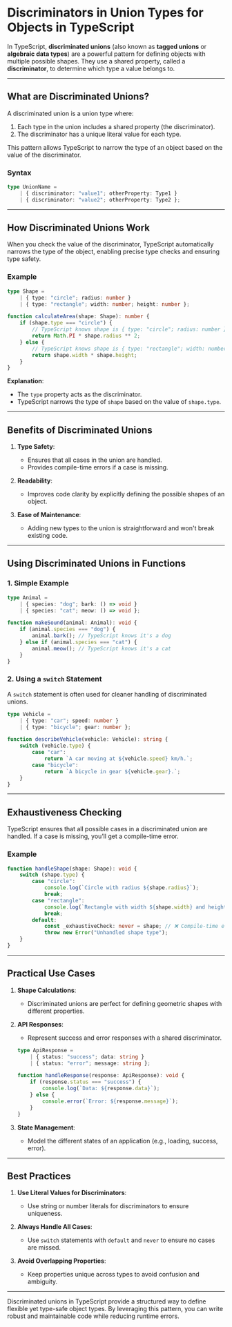 
# Discriminators in Union Types for Objects in TypeScript

In TypeScript, **discriminated unions** (also known as **tagged unions** or **algebraic data types**) are a powerful pattern for defining objects with multiple possible shapes. They use a shared property, called a **discriminator**, to determine which type a value belongs to.

---

## **What are Discriminated Unions?**

A discriminated union is a union type where:
1. Each type in the union includes a shared property (the discriminator).
2. The discriminator has a unique literal value for each type.

This pattern allows TypeScript to narrow the type of an object based on the value of the discriminator.

### **Syntax**
```typescript
type UnionName =
    | { discriminator: "value1"; otherProperty: Type1 }
    | { discriminator: "value2"; otherProperty: Type2 };
```

---

## **How Discriminated Unions Work**

When you check the value of the discriminator, TypeScript automatically narrows the type of the object, enabling precise type checks and ensuring type safety.

### **Example**
```typescript
type Shape =
    | { type: "circle"; radius: number }
    | { type: "rectangle"; width: number; height: number };

function calculateArea(shape: Shape): number {
    if (shape.type === "circle") {
        // TypeScript knows shape is { type: "circle"; radius: number }
        return Math.PI * shape.radius ** 2;
    } else {
        // TypeScript knows shape is { type: "rectangle"; width: number; height: number }
        return shape.width * shape.height;
    }
}
```

**Explanation**:
- The `type` property acts as the discriminator.
- TypeScript narrows the type of `shape` based on the value of `shape.type`.

---

## **Benefits of Discriminated Unions**

1. **Type Safety**:
   - Ensures that all cases in the union are handled.
   - Provides compile-time errors if a case is missing.

2. **Readability**:
   - Improves code clarity by explicitly defining the possible shapes of an object.

3. **Ease of Maintenance**:
   - Adding new types to the union is straightforward and won't break existing code.

---

## **Using Discriminated Unions in Functions**

### **1. Simple Example**
```typescript
type Animal =
    | { species: "dog"; bark: () => void }
    | { species: "cat"; meow: () => void };

function makeSound(animal: Animal): void {
    if (animal.species === "dog") {
        animal.bark(); // TypeScript knows it's a dog
    } else if (animal.species === "cat") {
        animal.meow(); // TypeScript knows it's a cat
    }
}
```

### **2. Using a `switch` Statement**
A `switch` statement is often used for cleaner handling of discriminated unions.

```typescript
type Vehicle =
    | { type: "car"; speed: number }
    | { type: "bicycle"; gear: number };

function describeVehicle(vehicle: Vehicle): string {
    switch (vehicle.type) {
        case "car":
            return `A car moving at ${vehicle.speed} km/h.`;
        case "bicycle":
            return `A bicycle in gear ${vehicle.gear}.`;
    }
}
```

---

## **Exhaustiveness Checking**

TypeScript ensures that all possible cases in a discriminated union are handled. If a case is missing, you’ll get a compile-time error.

### **Example**
```typescript
function handleShape(shape: Shape): void {
    switch (shape.type) {
        case "circle":
            console.log(`Circle with radius ${shape.radius}`);
            break;
        case "rectangle":
            console.log(`Rectangle with width ${shape.width} and height ${shape.height}`);
            break;
        default:
            const _exhaustiveCheck: never = shape; // ❌ Compile-time error if a new type is added and not handled
            throw new Error("Unhandled shape type");
    }
}
```

---

## **Practical Use Cases**

1. **Shape Calculations**:
   - Discriminated unions are perfect for defining geometric shapes with different properties.

2. **API Responses**:
   - Represent success and error responses with a shared discriminator.
   ```typescript
   type ApiResponse =
       | { status: "success"; data: string }
       | { status: "error"; message: string };

   function handleResponse(response: ApiResponse): void {
       if (response.status === "success") {
           console.log(`Data: ${response.data}`);
       } else {
           console.error(`Error: ${response.message}`);
       }
   }
   ```

3. **State Management**:
   - Model the different states of an application (e.g., loading, success, error).

---

## **Best Practices**

1. **Use Literal Values for Discriminators**:
   - Use string or number literals for discriminators to ensure uniqueness.

2. **Always Handle All Cases**:
   - Use `switch` statements with `default` and `never` to ensure no cases are missed.

3. **Avoid Overlapping Properties**:
   - Keep properties unique across types to avoid confusion and ambiguity.

---

Discriminated unions in TypeScript provide a structured way to define flexible yet type-safe object types. By leveraging this pattern, you can write robust and maintainable code while reducing runtime errors.
